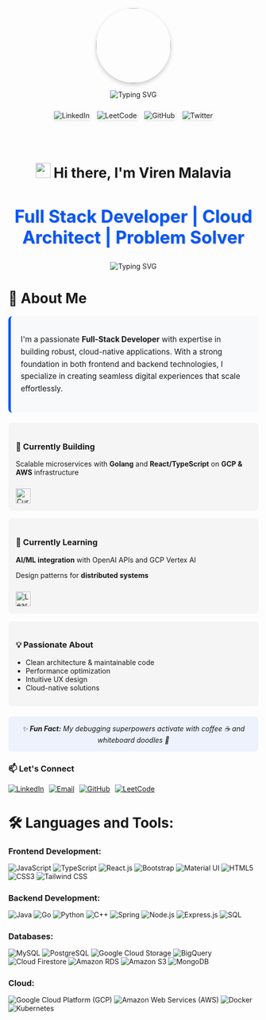 <!--
**viren242/viren242** is a ✨ _special_ ✨ repository because its `README.md` (this file) appears on your GitHub profile.

Here are some ideas to get you started:

- 🔭 I’m currently working on ...
- 🌱 I’m currently learning ...
- 👯 I’m looking to collaborate on ...
- 🤔 I’m looking for help with ...
- 💬 Ask me about ...
- 📫 How to reach me: ...
- 😄 Pronouns: ...
- ⚡ Fun fact: ...
-->

<div id="header" align="center">
  <!-- Animated profile image with subtle shadow -->
  <img src="https://i.postimg.cc/JncWVs8d/giphy-1-removebg-preview.png" width="150" style="border-radius: 50%; box-shadow: 0 4px 8px rgba(0,0,0,0.2); transition: transform 0.3s ease;" onmouseover="this.style.transform='scale(1.05)'" onmouseout="this.style.transform='scale(1)'"/>
  
  <!-- Animated typing effect -->
  <div style="margin: 15px 0;">
    <img src="https://readme-typing-svg.herokuapp.com?font=Fira+Code&size=24&pause=1000&color=0357F7&center=true&vCenter=true&width=500&lines=Welcome+to+my+GitHub+Profile!;Let's+build+something+awesome+together" alt="Typing SVG" />
  </div>
</div>

<!-- Social badges with hover effects -->
<div id="badges" align="center" style="margin: 25px 0; display: flex; justify-content: center; gap: 15px; flex-wrap: wrap;">
  <!-- LinkedIn with pulse animation -->
  <a href="https://www.linkedin.com/in/viren-bm242/" style="text-decoration: none;">
    <img src="https://img.shields.io/badge/LinkedIn-0077B5?style=for-the-badge&logo=linkedin&logoColor=white&labelColor=000000" alt="LinkedIn" style="transition: transform 0.3s ease, box-shadow 0.3s ease; box-shadow: 0 2px 5px rgba(0,0,0,0.1);" onmouseover="this.style.transform='translateY(-3px)'; this.style.boxShadow='0 5px 15px rgba(0,119,181,0.3)'" onmouseout="this.style.transform='translateY(0)'; this.style.boxShadow='0 2px 5px rgba(0,0,0,0.1)'"/>
  </a>
  
  <!-- LeetCode with pulse animation -->
  <a href="https://leetcode.com/u/viren242/" style="text-decoration: none;">
    <img src="https://img.shields.io/badge/LeetCode-FFA116?style=for-the-badge&logo=leetcode&logoColor=black&labelColor=000000" alt="LeetCode" style="transition: transform 0.3s ease, box-shadow 0.3s ease; box-shadow: 0 2px 5px rgba(0,0,0,0.1);" onmouseover="this.style.transform='translateY(-3px)'; this.style.boxShadow='0 5px 15px rgba(255,161,22,0.3)'" onmouseout="this.style.transform='translateY(0)'; this.style.boxShadow='0 2px 5px rgba(0,0,0,0.1)'"/>
  </a>
  
  <!-- GitHub badge (added as example) -->
  <a href="https://github.com/yourusername" style="text-decoration: none;">
    <img src="https://img.shields.io/badge/GitHub-181717?style=for-the-badge&logo=github&logoColor=white&labelColor=000000" alt="GitHub" style="transition: transform 0.3s ease, box-shadow 0.3s ease; box-shadow: 0 2px 5px rgba(0,0,0,0.1);" onmouseover="this.style.transform='translateY(-3px)'; this.style.boxShadow='0 5px 15px rgba(24,23,23,0.3)'" onmouseout="this.style.transform='translateY(0)'; this.style.boxShadow='0 2px 5px rgba(0,0,0,0.1)'"/>
  </a>
  
  <!-- Twitter/X badge (example) -->
  <a href="https://twitter.com/yourhandle" style="text-decoration: none;">
    <img src="https://img.shields.io/badge/X-000000?style=for-the-badge&logo=x&logoColor=white&labelColor=000000" alt="Twitter" style="transition: transform 0.3s ease, box-shadow 0.3s ease; box-shadow: 0 2px 5px rgba(0,0,0,0.1);" onmouseover="this.style.transform='translateY(-3px)'; this.style.boxShadow='0 5px 15px rgba(0,0,0,0.3)'" onmouseout="this.style.transform='translateY(0)'; this.style.boxShadow='0 2px 5px rgba(0,0,0,0.1)'"/>
  </a>
</div>

<!-- Divider line -->
<div align="center">
  <img src="https://github.com/andreasbm/readme/blob/master/assets/lines/colored.png?raw=true" width="100%" height="2px" alt="Divider" style="margin: 20px 0; opacity: 0.5;"/>
</div>

<h1 align="center" style="margin-top:20px">
  <img src="https://media.giphy.com/media/hvRJCLFzcasrR4ia7z/giphy.gif" width="30px"> Hi there, I'm Viren Malavia 
</h1>
<h2 align="center" style="font-size:35px; color:#0357F7; text-shadow: 1px 1px 2px #00000040;">
  Full Stack Developer | Cloud Architect | Problem Solver
</h2>

<div align="center">
  <img src="https://readme-typing-svg.herokuapp.com?font=Fira+Code&pause=1000&color=0357F7&center=true&vCenter=true&width=435&lines=Turning+ideas+into+scalable+solutions;Clean+code+enthusiast;Cloud-native+developer;Always+learning+new+tech" alt="Typing SVG" />
</div>

<h1>🌟 About Me</h1> 

<div style="background: #f8f9fa; border-radius: 8px; padding: 20px; margin: 15px 0; border-left: 5px solid #0357F7;">
  <p style="font-size: 1.1em; line-height: 1.6;">
    I'm a passionate <strong>Full-Stack Developer</strong> with expertise in building robust, cloud-native applications. 
    With a strong foundation in both frontend and backend technologies, I specialize in creating seamless digital experiences 
    that scale effortlessly.
  </p>
</div>

<div style="display: flex; flex-wrap: wrap; gap: 15px; margin: 20px 0;">
  <div style="flex: 1; min-width: 250px; background: #f5f5f5; padding: 15px; border-radius: 8px;">
    <h3>🔭 Currently Building</h3>
    <p>Scalable microservices with <strong>Golang</strong> and <strong>React/TypeScript</strong> on <strong>GCP & AWS</strong> infrastructure</p>
    <img src="https://skillicons.dev/icons?i=go,react,ts,gcp,aws" alt="Current Tech Stack" style="height: 30px; margin-top: 10px;">
  </div>
  
  <div style="flex: 1; min-width: 250px; background: #f5f5f5; padding: 15px; border-radius: 8px;">
    <h3>🌱 Currently Learning</h3>
    <p><strong>AI/ML integration</strong> with OpenAI APIs and GCP Vertex AI</p>
    <p>Design patterns for <strong>distributed systems</strong></p>
    <img src="https://skillicons.dev/icons?i=ai,kubernetes" alt="Learning Tech" style="height: 30px; margin-top: 10px;">
  </div>
  
  <div style="flex: 1; min-width: 250px; background: #f5f5f5; padding: 15px; border-radius: 8px;">
    <h3>💡 Passionate About</h3>
    <ul style="margin-top: 0; padding-left: 20px;">
      <li>Clean architecture & maintainable code</li>
      <li>Performance optimization</li>
      <li>Intuitive UX design</li>
      <li>Cloud-native solutions</li>
    </ul>
  </div>
</div>

<div style="background: #0357F710; border-radius: 8px; padding: 15px; margin: 20px 0; text-align: center;">
  <p style="font-style: italic; margin: 0;">
    ✨ <strong>Fun Fact:</strong> My debugging superpowers activate with coffee ☕ and whiteboard doodles 🎨
  </p>
</div>

<h3>📫 Let's Connect</h3>
<div style="display: flex; gap: 10px; flex-wrap: wrap;">
  <a href="https://www.linkedin.com/in/viren-bm242/">
    <img src="https://img.shields.io/badge/LinkedIn-0077B5?style=for-the-badge&logo=linkedin&logoColor=white" alt="LinkedIn">
  </a>
  <a href="mailto:virenmalavia242@gmail.com">
    <img src="https://img.shields.io/badge/Email-D14836?style=for-the-badge&logo=gmail&logoColor=white" alt="Email">
  </a>
  <a href="https://github.com/viren242">
    <img src="https://img.shields.io/badge/GitHub-100000?style=for-the-badge&logo=github&logoColor=white" alt="GitHub">
  </a>
  <a href="https://leetcode.com/u/viren242/">
    <img src="https://img.shields.io/badge/LeetCode-FFA116?style=for-the-badge&logo=leetcode&logoColor=white" alt="LeetCode">
  </a>
</div>

<h1 style="margin-top:40px">🛠️ Languages and Tools:</h1>

<h3 style="margin:15px 0px">Frontend Development:</h3>
 
<div align="left" style="margin-bottom:25px">
  <img alt="JavaScript" src="https://img.shields.io/badge/javascript-%23323330.svg?style=for-the-badge&logo=javascript&logoColor=EFD81D"/>
  <img alt="TypeScript" src="https://img.shields.io/badge/typescript-%23323330.svg?style=for-the-badge&logo=typescript&logoColor=3178C6"/>
  <img alt="React.js" src="https://img.shields.io/badge/React.js-%23323330.svg?style=for-the-badge&logo=react&logoColor=61DAFB"/>
  <img alt="Bootstrap" src="https://img.shields.io/badge/bootstrap-%23323330.svg?style=for-the-badge&logo=bootstrap&logoColor=7952B3"/>
  <img alt="Material UI" src="https://img.shields.io/badge/Material_UI-%23323330.svg?style=for-the-badge&logo=mui&logoColor=007FFF"/>
  <img alt="HTML5" src="https://img.shields.io/badge/html5-%23323330.svg?style=for-the-badge&logo=html5&logoColor=E34F26"/>
  <img alt="CSS3" src="https://img.shields.io/badge/css3-%23323330.svg?style=for-the-badge&logo=css3&logoColor=1572B6"/>
  <img alt="Tailwind CSS" src="https://img.shields.io/badge/Tailwind_CSS-%23323330.svg?style=for-the-badge&logo=tailwind-css&logoColor=06B6D4"/>
</div>

<h3 style="margin:15px 0px">Backend Development:</h3>

<div align="left" style="margin-bottom:25px">
  <img alt="Java" src="https://img.shields.io/badge/java-%23323330.svg?style=for-the-badge&logo=openjdk&logoColor=white"/>
  <img alt="Go" src="https://img.shields.io/badge/go-%23323330.svg?style=for-the-badge&logo=go&logoColor=00ADD8"/>
  <img alt="Python" src="https://img.shields.io/badge/python-%23323330.svg?style=for-the-badge&logo=python&logoColor=3776AB"/>
  <img alt="C++" src="https://img.shields.io/badge/c++-%23323330.svg?style=for-the-badge&logo=c%2B%2B&logoColor=00599C"/>
  <img alt="Spring" src="https://img.shields.io/badge/spring-%23323330.svg?style=for-the-badge&logo=spring&logoColor=6DB33F"/>
  <img alt="Node.js" src="https://img.shields.io/badge/node.js-%23323330.svg?style=for-the-badge&logo=node.js&logoColor=339933"/>
  <img alt="Express.js" src="https://img.shields.io/badge/express.js-%23323330.svg?style=for-the-badge&logo=express&logoColor=000000"/>
  <img alt="SQL" src="https://img.shields.io/badge/sql-%23323330.svg?style=for-the-badge&logo=mysql&logoColor=4479A1"/>
</div>

<h3 style="margin:15px 0px">Databases:</h3>

<div align="left" style="margin-bottom:25px">
  <img alt="MySQL" src="https://img.shields.io/badge/mysql-%23323330.svg?style=for-the-badge&logo=mysql&logoColor=DD8A00"/>
  <img alt="PostgreSQL" src="https://img.shields.io/badge/postgresql-%23323330.svg?style=for-the-badge&logo=postgresql&logoColor=4169E1"/>
  <img alt="Google Cloud Storage" src="https://img.shields.io/badge/Google_Cloud_Storage-%23323330.svg?style=for-the-badge&logo=google-cloud&logoColor=4285F4"/>
  <img alt="BigQuery" src="https://img.shields.io/badge/bigquery-%23323330.svg?style=for-the-badge&logo=google-cloud&logoColor=4285F4"/>
  <img alt="Cloud Firestore" src="https://img.shields.io/badge/Cloud_Firestore-%23323330.svg?style=for-the-badge&logo=firebase&logoColor=FFCA28"/>
  <img alt="Amazon RDS" src="https://img.shields.io/badge/Amazon_RDS-%23323330.svg?style=for-the-badge&logo=icloud&logoColor=3693F3"/>
  <img alt="Amazon S3" src="https://img.shields.io/badge/Amazon_S3-%23323330.svg?style=for-the-badge&logo=icloud&logoColor=569A31"/>
  <img alt="MongoDB" src="https://img.shields.io/badge/mongodb-%23323330.svg?style=for-the-badge&logo=mongodb&logoColor=47A248"/>
</div>

<h3 style="margin:15px 0px">Cloud:</h3>

<div align="left">
  <img alt="Google Cloud Platform (GCP)" src="https://img.shields.io/badge/Google_Cloud_Platform_(GCP)-%23323330.svg?style=for-the-badge&logo=google-cloud&logoColor=4285F4"/>
  <img alt="Amazon Web Services (AWS)" src="https://img.shields.io/badge/Amazon_Web_Services_(AWS)-%23323330.svg?style=for-the-badge&logo=icloud&logoColor=FF9900"/>
  <img alt="Docker" src="https://img.shields.io/badge/docker-%23323330.svg?style=for-the-badge&logo=docker&logoColor=2496ED"/>
  <img alt="Kubernetes" src="https://img.shields.io/badge/kubernetes-%23323330.svg?style=for-the-badge&logo=kubernetes&logoColor=326CE5"/>
</div>
<br>
